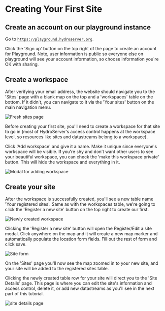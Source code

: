 # Creating Your First Site

## Create an account on our playground instance

Go to [`https://playground.hydroserver.org`](https://playground.hydroserver.org).

Click the 'Sign up' button on the top right of the page to create an account for Playground. Note, user information is public so everyone else on playground will see your account information, so choose information you're OK with sharing.

## Create a workspace

After verifying your email address, the website should navigate you to the 'Sites' page with a blank map on the top and a 'workspaces' table on the bottom. If it didn't, you can navigate to it via the 'Your sites' button on the main navigation menu.

<img src="/hydroserver-101/fresh-user.png" alt="Fresh sites page" class="img-white-bg">

Before creating your first site, you'll need to create a workspace for that site to go in (most of HydroServer's access control happens at the workspace level, so resources like sites and datastreams belong to a workspace).

Click 'Add workspace' and give it a name. Make it unique since everyone's workspace will be visible. If you're shy and don't want other users to see your beautiful workspace, you can check the 'make this workspace private' button. This will hide the workspace and everything in it.

<img src="/hydroserver-101/add-workspace.png" alt="Modal for adding workspace" class="img-white-bg">

## Create your site

After the workspace is successfully created, you'll see a new table name 'Your registered sites'. Same as with the workspaces table, we're going to click the 'Register a new site' button on the top right to create our first.

<img src="/hydroserver-101/fresh-workspace.png" alt="Newly created workspace" class="img-white-bg">

Clicking the 'Register a new site' button will open the Register/Edit a site modal. Click anywhere on the map and it will create a new map marker and automatically populate the location form fields. Fill out the rest of form and click save.

<img src="/hydroserver-101/site-form.png" alt="Site form" class="img-white-bg">

On the 'Sites' page you'll now see the map zoomed in to your new site, and your site will be added to the registered sites table.

Clicking the newly created table row for your site will direct you to the 'Site Details' page. This page is where you can edit the site's information and access control, delete it, or add new datastreams as you'll see in the next part of this tutorial.

<img src="/hydroserver-101/site-details.png" alt="site details page" class="img-white-bg">
